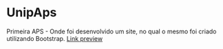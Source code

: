# UnipAps
Primeira APS - Onde foi desenvolvido um site, no qual o mesmo foi criado utilizando Bootstrap.
[Link preview ](https://xmdnx.github.io/UnipAPS_1Semestre/index.html) 
